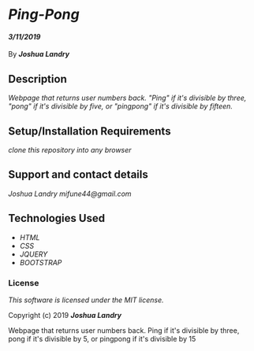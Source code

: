# _Ping-Pong_

#### _3/11/2019_

 By _**Joshua Landry**_

## Description

_Webpage that returns user numbers back. "Ping" if it's divisible by three, "pong" if it's divisible by five, or "pingpong" if it's divisible by fifteen._ 

## Setup/Installation Requirements

 _clone this repository into any browser_


## Support and contact details

_Joshua Landry mifune44@gmail.com_

## Technologies Used

* _HTML_
* _CSS_
* _JQUERY_
* _BOOTSTRAP_

### License

*This software is licensed under the MIT license.*

Copyright (c) 2019 **_Joshua Landry_**

Webpage that returns user numbers back. Ping if it's divisible by three, pong if it's divisible by 5, or pingpong if it's divisible by 15
